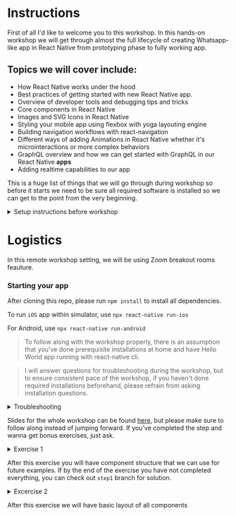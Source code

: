 # Instructions

First of all I'd like to welcome you to this workshop. 
In this hands-on workshop we will get through almost the full lifecycle of creating Whatsapp-like app in React Native from prototyping phase to fully working app.

## Topics we will cover include: 

- How React Native works under the hood 
- Best practices of getting started with new React Native app.
- Overview of developer tools and debugging tips and tricks 
- Core components in React Native 
- Images and SVG Icons in React Native 
- Styling your mobile app using flexbox with yoga layouting engine 
- Building navigation workflows with react-navigation
-  Different ways of adding Animations in React Native whether it's microinteractions or more complex behaviors
-  GraphQL overview and how we can get started with GraphQL in our React Native **apps**
- Adding realtime capabilities to our app


This is a huge list of things that we will go through during workshop so before it starts we need to be sure all required software is installed so we can get to the point from the very beginning.

<details>
<summary>
Setup instructions before workshop
</summary>

## Remote workshop guidelines

Workshop will be taught using [Zoom](zoom.us) software. It's crucial that you download Zoom from official website.
https://zoom.us/download

We will use Zoom breakout rooms feature, which means that you will be splitted into groups during hands on part of the excercise and assigned into so-called "Breakout rooms".
In breakout room you are assigned to its crucial that you collaborate and share screen to ask guidelines. That's the best part of the remote workshop and it makes it even more interactive and engaging than in-person one.
I will go through every room to participate in discussions, help answering questions and so on.

I encourage you to keep video on at all times, so experience will be more human and social. I also encoruage you to use Mute feature if you are not talking to disable background noise. 

## Having your Machine Ready - 3 Easy Steps

You'll be able to write React Native code for either iOS, Android, or both.  Let's make sure your machine is ready to get rolling.

It's important that you are able to run a "Hello World" app **BEFORE** this workshop, even if you're not familiar with the steps.

We'll go over all the tools you've installed, but for now let's get you setup.  If these steps seem rudimentary, then good!  That's why
we want them out of the way before the workshop.  If these tools are new to you, please spend some time familiarizing yourself
as we will mention but not go into detail on their exact use.

### 1. Git/GitHub source control
This part isn't critical, but we'll be occasionally pushing our code to a repo in the demo.  If you would like to follow along
with those steps, be sure to have a [GitHub](https://github.com/) account and install Git for your OS.

Installing Git:  https://www.atlassian.com/git/tutorials/install-git

### 2. React Native - using Native

There is a quick-start and there is a native code start.  We'll be using the native-cli option. I will showcase also Expo option, but it's important you to get native-cli working before the workshop

The directions can be found here:  https://reactnative.dev/docs/environment-setup

Please click the native tab and follow the steps provided. 

> **React Native CLI Quickstart**


### 3. Hello World - Goodbye World?
Each of the directions above, ask you to generate "AwesomeProject" and run it.  If you've done that you're ready for our workshop!

</details>

# Logistics

In this remote workshop setting, we will be using Zoom breakout rooms feauture. 

### Starting your app

After cloning this repo, please run `npm install` to install all dependencies.

To run `iOS` app within simulator, use 
`npx react-native run-ios`

For Android, use 
`npx react-native run-android`

> To follow along with the workshop properly, there is an assumption that you've done prerequisite installations at home and have Hello World app running with react-native cli. 

> I will answer questions for troubleshooting during the workshop, but to ensure consistent pace of the workshop, if you haven't done required installations beforehand, please refrain from asking installation questions.

<details>
<summary>Troubleshooting</summary>

If for some reason Android Build has failed, make sure you followed all steps at [https://reactnative.dev/docs/environment-setup](https://reactnative.dev/docs/environment-setup) 

Potential fixes:
- Check that you don't have two JDKs in the system
- Check that you have `ANDROID_HOME` defined and in the Path

Potential fix for `SDK not found` (temp fix and a bad practice):

- Add `local.properties` file in `android` directory

Add `sdk.dir=/Users/username/Library/Android/sdk` under it making sure you substitute username with your username.


</details>


Slides for the whole workshop can be found [here](), but please make sure to follow along instead of jumping forward. If you've completed the step and wanna get bonus exercises, just ask.

<details>
    <summary>Exercise 1</summary>

  - Install [flipper](https://github.com/facebook/flipper) for debugging
  - run `npm install` in the repo after cloning it

- create `src` folder

- create `src/components/Compose.js` component

For this exercise it should return `View` 

- create `src/components/Message.js` component

It should get message prop and render it

- create `src/components/ChatItem.js` component

It should get `title` and `description` prop and render them.

- create `src/components/Avatar.js` component 

For this exercise it should just return empty `View` 

- create `src/screens/Conversations.js` component
- 
That will contain `ChatItem` component that in future we will turn into chat coversations list. 

Data shape will look like this. In next excercises we will get it from api.

```javascript
const chats = [{
    id: 1,
    title: 'Lorem Ipsum',
    description: 'Hey there',
    user: {
        avatar: 'http://www.codetic.net/demo/templates/Privado/img/avatar.png'
    }
}]
```

- create `src/screens/ChatViewScreen.js` component

This component should have multiple `Message` components to render messages. Use the following mocked data:

```javascript
const messages = [{
    id: 1,
    userId: 1,
    message: 'Lorem Ipsum'
},{
    id: 2,
    userId: 2,
    message: 'Lorem Ipsum 2'
}]
```

- Switch different screens in `App.js` by changing state (use `useState` hook for that)
- Add a `Button` to `App.js` and switch it's title conditionaly


</details>

After this exercise you will have component structure that we can use for future examples. If by the end of the exercise you have not completed everything, you can check out `step1` branch for solution.

<details>
<summary>
Excercise 2
</summary>

Style screens to look like this:

![ChatViewScreen](https://s3-us-west-2.amazonaws.com/vladjs-presentations/ChatsScreen.png)
![ConversationsScreen](https://s3-us-west-2.amazonaws.com/vladjs-presentations/ChatView.png)


## Resources
- Layout style props https://facebook.github.io/react-native/docs/layout-props.html
- Test style props https://facebook.github.io/react-native/docs/text.html

</details>

After this exercise we will have basic layout of all components

